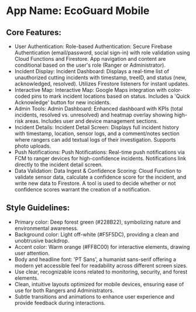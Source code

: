 # **App Name**: EcoGuard Mobile

## Core Features:

- User Authentication: Role-based Authentication: Secure Firebase Authentication (email/password, social sign-in) with role validation using Cloud Functions and Firestore. App navigation and content are conditional based on the user's role (Ranger or Administrator).
- Incident Display: Incident Dashboard: Displays a real-time list of unauthorized cutting incidents with timestamp, treeID, and status (new, acknowledged, resolved). Utilizes Firestore listeners for instant updates.
- Interactive Map: Interactive Map: Google Maps integration with color-coded pins to mark incident locations based on status. Includes a 'Quick Acknowledge' button for new incidents.
- Admin Tools: Admin Dashboard: Enhanced dashboard with KPIs (total incidents, resolved vs. unresolved) and heatmap overlay showing high-risk areas. Includes user and device management sections.
- Incident Details: Incident Detail Screen: Displays full incident history with timestamp, location, sensor logs, and a comment/notes section where rangers can add textual logs of their investigation. Supports photo uploads.
- Push Notifications: Push Notifications: Real-time push notifications via FCM to ranger devices for high-confidence incidents. Notifications link directly to the incident detail screen.
- Data Validation: Data Ingest & Confidence Scoring: Cloud Function to validate sensor data, calculate a confidence score for the incident, and write new data to Firestore.  A tool is used to decide whether or not confidence scores warrant the creation of a notification.

## Style Guidelines:

- Primary color: Deep forest green (#228B22), symbolizing nature and environmental awareness.
- Background color: Light off-white (#F5F5DC), providing a clean and unobtrusive backdrop.
- Accent color: Warm orange (#FF8C00) for interactive elements, drawing user attention.
- Body and headline font: 'PT Sans', a humanist sans-serif offering a modern yet accessible feel for readability across different screen sizes.
- Use clear, recognizable icons related to monitoring, security, and forest elements.
- Clean, intuitive layouts optimized for mobile devices, ensuring ease of use for both Rangers and Administrators.
- Subtle transitions and animations to enhance user experience and provide feedback during interactions.